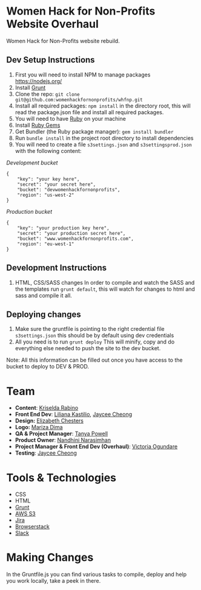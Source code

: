 # Women Hack for Non-Profits Website Overhaul
Women Hack for Non-Profits website rebuild.

## Dev Setup Instructions

1. First you will need to install NPM to manage packages https://nodejs.org/
2. Install [Grunt](http://gruntjs.com/getting-started)
3. Clone the repo: `git clone git@github.com:womenhackfornonprofits/whfnp.git`
4. Install all required packages:
	`npm install`
	in the directory root, this will read the package.json file and install all required packages.
5. You will need to have [Ruby](https://www.ruby-lang.org/en/documentation/installation/) on your machine
6. Install [Ruby Gems](https://rubygems.org/pages/download)
7. Get Bundler (the Ruby package manager): `gem install bundler`
8. Run `bundle install` in the project root directory to install dependencies
5. You will need to create a file `s3settings.json` and `s3settingsprod.json` with the following content:

*Development bucket*

```
{
	"key": "your key here",
	"secret": "your secret here",
	"bucket": "devwomenhackfornonprofits",
	"region": "us-west-2"
}
```
*Production bucket*

```
{
	"key": "your production key here",
	"secret": "your production secret here",
	"bucket": "www.womenhackfornonprofits.com",
	"region": "eu-west-1"
}
```
## Development Instructions

1. HTML, CSS/SASS changes 
In order to compile and watch the SASS and the templates run `grunt default`, this will watch for changes to html and sass and compile it all.


## Deploying changes

1. Make sure the gruntfile is pointing to the right credential file `s3settings.json` this should be by default using dev credentials
2. All you need is to run `grunt deploy`
This will minify, copy and do everything else needed to push the site to the dev bucket.



Note: All this information can be filled out once you have access to the bucket to deploy to DEV & PROD.

# Team

* **Content**: [Kriselda Rabino](https://github.com/krissy)
* **Front End Dev**: [Liliana Kastilio](https://www.lilianakastilio.co.uk), [Jaycee Cheong](https://twitter.com/herecomesjaycee)
* **Design:** [Elizabeth Chesters](http://echesters.co.uk)
* **Logo:** [Mariza Dima](https://twitter.com/Marizolde)
* **QA & Project Manager**: [Tanya Powell](http://tanyapowell.co.uk)
* **Product Owner**: [Nandhini Narasimhan](http://nandhini31.github.io)
* **Project Manager & Front End Dev (Overhaul)**: [Victoria Ogundare](https://github.com/VAO11)
* **Testing**: [Jaycee Cheong](https://twitter.com/herecomesjaycee)

# Tools & Technologies
- CSS
- HTML
- [Grunt](gruntjs.com/)
- [AWS S3](www.aws.amazon.com/s3)
- [Jira](www.atlassian.com/JIRA)
- [Browserstack](https://www.browserstack.com)
- [Slack](https://slack.com/)


# Making Changes
  In the Gruntfile.js you can find various tasks to compile, deploy and help you work locally, take a peek in there.
